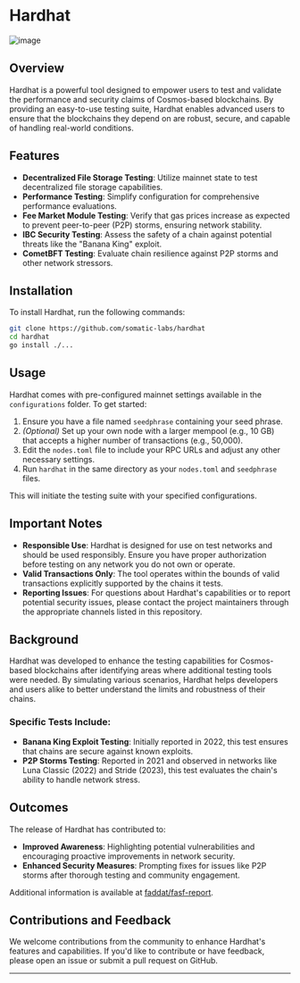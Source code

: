 # Hardhat

![image](https://github.com/user-attachments/assets/baa314c4-4e78-4ca5-ba8c-96380ec49bd1)


## Overview

Hardhat is a powerful tool designed to empower users to test and validate the performance and security claims of Cosmos-based blockchains. By providing an easy-to-use testing suite, Hardhat enables advanced users to ensure that the blockchains they depend on are robust, secure, and capable of handling real-world conditions.

## Features

- **Decentralized File Storage Testing**: Utilize mainnet state to test decentralized file storage capabilities.
- **Performance Testing**: Simplify configuration for comprehensive performance evaluations.
- **Fee Market Module Testing**: Verify that gas prices increase as expected to prevent peer-to-peer (P2P) storms, ensuring network stability.
- **IBC Security Testing**: Assess the safety of a chain against potential threats like the "Banana King" exploit.
- **CometBFT Testing**: Evaluate chain resilience against P2P storms and other network stressors.

## Installation

To install Hardhat, run the following commands:

```bash
git clone https://github.com/somatic-labs/hardhat
cd hardhat
go install ./...
```



## Usage

Hardhat comes with pre-configured mainnet settings available in the `configurations` folder. To get started:

1. Ensure you have a file named `seedphrase` containing your seed phrase.
2. *(Optional)* Set up your own node with a larger mempool (e.g., 10 GB) that accepts a higher number of transactions (e.g., 50,000).
3. Edit the `nodes.toml` file to include your RPC URLs and adjust any other necessary settings.
4. Run `hardhat` in the same directory as your `nodes.toml` and `seedphrase` files.

This will initiate the testing suite with your specified configurations.

## Important Notes

- **Responsible Use**: Hardhat is designed for use on test networks and should be used responsibly. Ensure you have proper authorization before testing on any network you do not own or operate.
- **Valid Transactions Only**: The tool operates within the bounds of valid transactions explicitly supported by the chains it tests.
- **Reporting Issues**: For questions about Hardhat's capabilities or to report potential security issues, please contact the project maintainers through the appropriate channels listed in this repository.

## Background

Hardhat was developed to enhance the testing capabilities for Cosmos-based blockchains after identifying areas where additional testing tools were needed. By simulating various scenarios, Hardhat helps developers and users alike to better understand the limits and robustness of their chains.

### Specific Tests Include:

- **Banana King Exploit Testing**: Initially reported in 2022, this test ensures that chains are secure against known exploits.
- **P2P Storms Testing**: Reported in 2021 and observed in networks like Luna Classic (2022) and Stride (2023), this test evaluates the chain's ability to handle network stress.

## Outcomes

The release of Hardhat has contributed to:

- **Improved Awareness**: Highlighting potential vulnerabilities and encouraging proactive improvements in network security.
- **Enhanced Security Measures**: Prompting fixes for issues like P2P storms after thorough testing and community engagement.

Additional information is available at [faddat/fasf-report](https://github.com/faddat/fasf-report).

## Contributions and Feedback

We welcome contributions from the community to enhance Hardhat's features and capabilities. If you'd like to contribute or have feedback, please open an issue or submit a pull request on GitHub.

---
